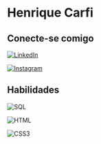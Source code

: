 # Henrique Carfi


## Conecte-se comigo

[![LinkedIn](https://img.shields.io/badge/LinkedIn-0077B5?style=for-the-badge&logo=linkedin&logoColor=white)](https://github.com/thecarfi)

[![Instagram](https://img.shields.io/badge/-Instagram-%23E4405F?style=for-the-badge&logo=instagram&logoColor=white)](https://www.instagram.com/thecarfi/)


## Habilidades


![SQL](https://img.shields.io/badge/SQL-000?style=for-the-badge&logo=SQL&logoColor=white)


![HTML](https://img.shields.io/badge/HTML-E34F26?style=for-the-badge&logo=HTML5&logoColor=white)

![CSS3](https://img.shields.io/badge/CSS3-1572B6?style=for-the-badge&logo=css3&logoColor=white)

